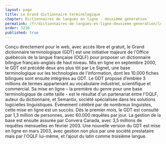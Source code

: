 ```yaml
---
layout: page
title: Le Grand dictionnaire terminologique
chapter: Dictionnaires de langues en ligne - deuxième génération
permalink: /fr/dictionnaires-de-langues-en-ligne-deuxieme-generation/le-grand-dictionnaire-terminologique/
order: 3210
published: true
---
```

<p>Conçu directement pour le web, avec accès libre et gratuit, le Grand dictionnaire terminologique (GDT) est une initiative majeure de l'Office québécois de la langue française (OQLF) pour proposer un dictionnaire bilingue français-anglais de haut niveau. Mis en ligne en septembre 2000, le GDT est précédé deux ans plus tôt par Le Signet, une base terminologique sur les technologies de l'information, dont les 10.000 fiches bilingues sont ensuite intégrées au GDT. Le GDT propose d’emblée 3 millions de termes appartenant au vocabulaire industriel, scientifique et commercial. Sa mise en ligne – la première du genre pour une base terminologique de cette taille - est le résultat d'un partenariat entre l'OQLF, auteur du dictionnaire, et Semantix, société spécialisée dans les solutions logicielles linguistiques. Événement célébré par de nombreux linguistes, cette mise en ligne est un succès. Dès le premier mois, le GDT est consulté par 1,3 million de personnes, avec 60.000 requêtes par jour. La gestion de la base est ensuite assurée par Convera Canada, avec 3,5 millions de requêtes mensuelles en février 2003. Une nouvelle version du GDT est mise en ligne en mars 2003, avec gestion non plus par une société prestataire mais par l'OQLF lui-même, et l’ajout du latin comme troisième langue.</p>